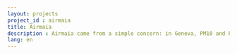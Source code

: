 ```yaml
---
layout: projects
project_id : airmaia
title: Airmaia
description : Airmaia came from a simple concern: in Geneva, PM10 and PM2.5 measurements are hard to come by, and quite irrelevant. We want to provide a device to measure air quality, on the go, with the user, and aggregate them, so we can map the pollution, with the ability to advise the user on what to do to avoid pollution.
lang: en
---
```

